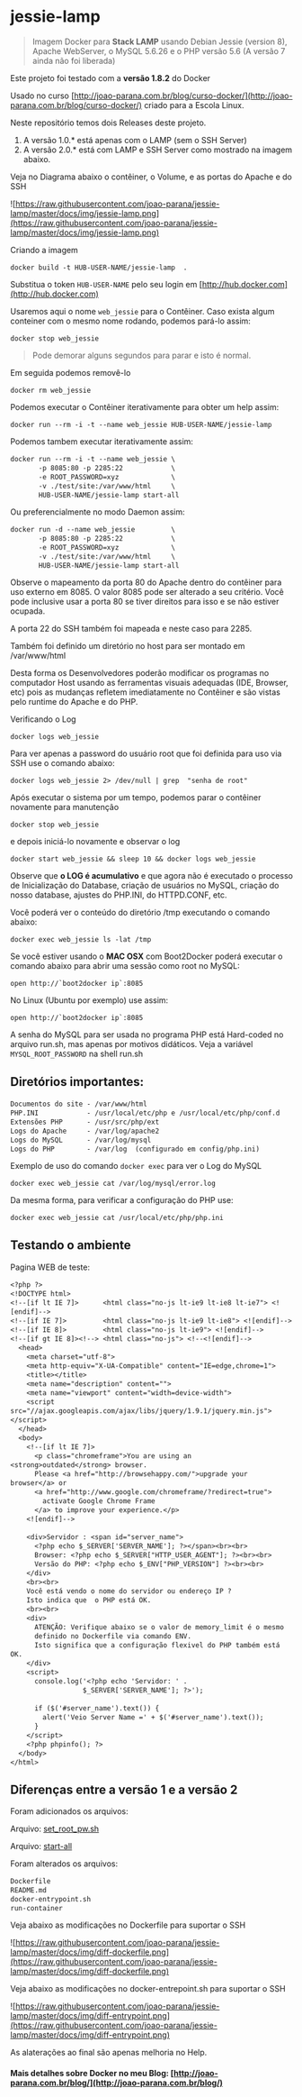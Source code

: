 # jessie-lamp

> Imagem Docker para **Stack LAMP** usando Debian Jessie (version 8),
> Apache WebServer, o MySQL 5.6.26 e o PHP versão 5.6 (A versão 7 ainda 
> não foi liberada)

Este projeto foi testado com a **versão 1.8.2** do Docker

Usado no curso [http://joao-parana.com.br/blog/curso-docker/](http://joao-parana.com.br/blog/curso-docker/) criado para a Escola Linux.

Neste repositório temos dois Releases deste projeto.

1. A versão 1.0.* está apenas com o LAMP (sem o SSH Server)
2. A versão 2.0.* está com LAMP e SSH Server como mostrado na imagem abaixo.

Veja no Diagrama abaixo o contêiner, o Volume, e as portas do Apache e do SSH

![https://raw.githubusercontent.com/joao-parana/jessie-lamp/master/docs/img/jessie-lamp.png](https://raw.githubusercontent.com/joao-parana/jessie-lamp/master/docs/img/jessie-lamp.png)

Criando a imagem

    docker build -t HUB-USER-NAME/jessie-lamp  .

Substitua o token `HUB-USER-NAME` pelo seu login em [http://hub.docker.com](http://hub.docker.com)


Usaremos aqui o nome `web_jessie` para o Contêiner.
Caso exista algum conteiner com o mesmo nome rodando, 
podemos pará-lo assim:

    docker stop web_jessie

> Pode demorar alguns segundos para parar e isto é normal.

Em seguida podemos removê-lo

    docker rm web_jessie

Podemos executar o Contêiner iterativamente para obter um help assim:

    docker run --rm -i -t --name web_jessie HUB-USER-NAME/jessie-lamp

Podemos tambem executar iterativamente assim:

    docker run --rm -i -t --name web_jessie \
           -p 8085:80 -p 2285:22            \
           -e ROOT_PASSWORD=xyz             \
           -v ./test/site:/var/www/html     \
           HUB-USER-NAME/jessie-lamp start-all

Ou preferencialmente no modo Daemon assim:

    docker run -d --name web_jessie         \
           -p 8085:80 -p 2285:22            \
           -e ROOT_PASSWORD=xyz             \
           -v ./test/site:/var/www/html     \
           HUB-USER-NAME/jessie-lamp start-all

Observe o mapeamento da porta 80 do Apache dentro do contêiner 
para uso externo em 8085. O valor 8085 pode ser alterado a seu critério.
Você pode inclusive usar a porta 80 se tiver direitos para isso e se 
não estiver ocupada.

A porta 22 do SSH também foi mapeada e neste caso para 2285.

Também foi definido um diretório no host para ser montado 
em /var/www/html

Desta forma os Desenvolvedores poderão modificar os programas 
no computador Host usando as ferramentas visuais adequadas
(IDE, Browser, etc) pois as mudanças refletem imediatamente no 
Contêiner e são vistas pelo runtime do Apache e do PHP.

Verificando o Log

    docker logs web_jessie

Para ver apenas a password do usuário root que foi definida para 
uso via SSH use o comando abaixo:

    docker logs web_jessie 2> /dev/null | grep  "senha de root"

Após executar o sistema por um tempo, podemos parar o contêiner 
novamente para manutenção

    docker stop web_jessie

e depois iniciá-lo novamente e observar o log

    docker start web_jessie && sleep 10 && docker logs web_jessie

Observe que **o LOG é acumulativo** e que agora não é executado o 
processo de Inicialização do Database, criação de usuários no MySQL, 
criação do nosso database, ajustes do PHP.INI, do HTTPD.CONF, etc. 

Você poderá ver o conteúdo do diretório /tmp executando o comando abaixo:

    docker exec web_jessie ls -lat /tmp

Se você estiver usando o **MAC OSX** com Boot2Docker 
poderá executar o comando abaixo para abrir uma sessão como 
root no MySQL:

    open http://`boot2docker ip`:8085 

No Linux (Ubuntu por exemplo) use assim:

    open http://`boot2docker ip`:8085

A senha do MySQL para ser usada no programa PHP 
está Hard-coded no arquivo run.sh, mas apenas 
por motivos didáticos. 
Veja a variável `MYSQL_ROOT_PASSWORD` na shell run.sh

## Diretórios importantes:

    Documentos do site - /var/www/html
    PHP.INI            - /usr/local/etc/php e /usr/local/etc/php/conf.d
    Extensões PHP      - /usr/src/php/ext
    Logs do Apache     - /var/log/apache2
    Logs do MySQL      - /var/log/mysql
    Logs do PHP        - /var/log  (configurado em config/php.ini)

Exemplo de uso do comando `docker exec` para ver o Log do MySQL

    docker exec web_jessie cat /var/log/mysql/error.log

Da mesma forma, para verificar a configuração do PHP use:

    docker exec web_jessie cat /usr/local/etc/php/php.ini


## Testando o ambiente

Pagina WEB de teste:

    <?php ?>
    <!DOCTYPE html>
    <!--[if lt IE 7]>      <html class="no-js lt-ie9 lt-ie8 lt-ie7"> <![endif]-->
    <!--[if IE 7]>         <html class="no-js lt-ie9 lt-ie8"> <![endif]-->
    <!--[if IE 8]>         <html class="no-js lt-ie9"> <![endif]-->
    <!--[if gt IE 8]><!--> <html class="no-js"> <!--<![endif]-->
      <head>
        <meta charset="utf-8">
        <meta http-equiv="X-UA-Compatible" content="IE=edge,chrome=1">
        <title></title>
        <meta name="description" content="">
        <meta name="viewport" content="width=device-width">
        <script src="//ajax.googleapis.com/ajax/libs/jquery/1.9.1/jquery.min.js"></script>
      </head>
      <body>
        <!--[if lt IE 7]>
          <p class="chromeframe">You are using an <strong>outdated</strong> browser.
          Please <a href="http://browsehappy.com/">upgrade your browser</a> or
          <a href="http://www.google.com/chromeframe/?redirect=true">
            activate Google Chrome Frame
          </a> to improve your experience.</p>
        <![endif]-->

        <div>Servidor : <span id="server_name">
          <?php echo $_SERVER['SERVER_NAME']; ?></span><br><br>
          Browser: <?php echo $_SERVER["HTTP_USER_AGENT"]; ?><br><br>
          Versão do PHP: <?php echo $_ENV["PHP_VERSION"] ?><br><br>
        </div>
        <br><br>
        Você está vendo o nome do servidor ou endereço IP ?
        Isto indica que  o PHP está OK.
        <br><br>
        <div>
          ATENÇÃO: Verifique abaixo se o valor de memory_limit é o mesmo
          definido no Dockerfile via comando ENV.
          Isto significa que a configuração flexivel do PHP também está OK.
        </div>
        <script>
          console.log('<?php echo 'Servidor: ' .
                      $_SERVER['SERVER_NAME']; ?>');

          if ($('#server_name').text()) {
            alert('Veio Server Name =' + $('#server_name').text());
          }
        </script>
        <?php phpinfo(); ?>
      </body>
    </html>

## Diferenças entre a versão 1 e a versão 2

Foram adicionados os arquivos:

Arquivo: [set_root_pw.sh](https://github.com/joao-parana/jessie-lamp/blob/master/set_root_pw.sh)

Arquivo: [start-all](https://github.com/joao-parana/jessie-lamp/blob/master/start-all)

Foram alterados os arquivos:

    Dockerfile
    README.md
    docker-entrypoint.sh
    run-container

Veja abaixo as modificações no Dockerfile para suportar o SSH

![https://raw.githubusercontent.com/joao-parana/jessie-lamp/master/docs/img/diff-dockerfile.png](https://raw.githubusercontent.com/joao-parana/jessie-lamp/master/docs/img/diff-dockerfile.png)

Veja abaixo as modificações no docker-entrepoint.sh para suportar o SSH

![https://raw.githubusercontent.com/joao-parana/jessie-lamp/master/docs/img/diff-entrypoint.png](https://raw.githubusercontent.com/joao-parana/jessie-lamp/master/docs/img/diff-entrypoint.png)

As alaterações ao final são apenas melhoria no Help.


#### Mais detalhes sobre Docker no meu Blog: [http://joao-parana.com.br/blog/](http://joao-parana.com.br/blog/)

